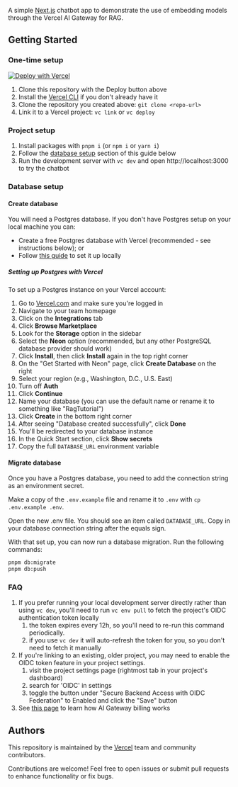 A simple [Next.js](https://nextjs.org) chatbot app to demonstrate the use of embedding models through the Vercel AI Gateway for RAG.

## Getting Started

### One-time setup

[![Deploy with Vercel](https://vercel.com/button)](https://vercel.com/new/clone?repository-url=https%3A%2F%2Fgithub.com%2Fvercel-labs%2Fai-gateway-embeddings-demo)

1. Clone this repository with the Deploy button above
1. Install the [Vercel CLI](https://vercel.com/docs/cli) if you don't already have it
1. Clone the repository you created above: `git clone <repo-url>`
1. Link it to a Vercel project: `vc link` or `vc deploy`

### Project setup
1. Install packages with `pnpm i` (or `npm i` or `yarn i`)
1. Follow the [database setup](README.md#database-setup) section of this guide below
1. Run the development server with `vc dev` and open http://localhost:3000 to try the chatbot

### Database setup
#### Create database
You will need a Postgres database. If you don't have Postgres setup on your local machine you can:

- Create a free Postgres database with Vercel (recommended - see instructions below); or
- Follow [this guide](https://www.prisma.io/dataguide/postgresql/setting-up-a-local-postgresql-database) to set it up locally

##### Setting up Postgres with Vercel
To set up a Postgres instance on your Vercel account:

1. Go to [Vercel.com](https://vercel.com/) and make sure you're logged in
1. Navigate to your team homepage
1. Click on the **Integrations** tab
1. Click **Browse Marketplace**
1. Look for the **Storage** option in the sidebar
1. Select the **Neon** option (recommended, but any other PostgreSQL database provider should work)
1. Click **Install**, then click **Install** again in the top right corner
1. On the "Get Started with Neon" page, click **Create Database** on the right
1. Select your region (e.g., Washington, D.C., U.S. East)
1. Turn off **Auth**
1. Click **Continue**
1. Name your database (you can use the default name or rename it to something like "RagTutorial")
1. Click **Create** in the bottom right corner
1. After seeing "Database created successfully", click **Done**
1. You'll be redirected to your database instance
1. In the Quick Start section, click **Show secrets**
1. Copy the full `DATABASE_URL` environment variable

#### Migrate database
Once you have a Postgres database, you need to add the connection string as an environment secret.

Make a copy of the `.env.example` file and rename it to `.env` with `cp .env.example .env`.

Open the new .env file. You should see an item called `DATABASE_URL`. Copy in your database connection string after the equals sign.

With that set up, you can now run a database migration. Run the following commands:

```bash
pnpm db:migrate
pnpm db:push
```

### FAQ

1. If you prefer running your local development server directly rather than using `vc dev`, you'll need to run `vc env pull` to fetch the project's OIDC authentication token locally
   1. the token expires every 12h, so you'll need to re-run this command periodically.
   1. if you use `vc dev` it will auto-refresh the token for you, so you don't need to fetch it manually
1. If you're linking to an existing, older project, you may need to enable the OIDC token feature in your project settings.
   1. visit the project settings page (rightmost tab in your project's dashboard)
   1. search for 'OIDC' in settings
   1. toggle the button under "Secure Backend Access with OIDC Federation" to Enabled and click the "Save" button
1. See [this page](https://vercel.com/docs/ai-gateway/pricing) to learn how AI Gateway billing works 

## Authors

This repository is maintained by the [Vercel](https://vercel.com) team and community contributors. 

Contributions are welcome! Feel free to open issues or submit pull requests to enhance functionality or fix bugs.
